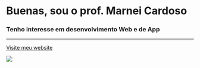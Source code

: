 # Buenas, sou o prof. Marnei Cardoso

### Tenho interesse em desenvolvimento Web e de App

---

[Visite meu website](https://www.marneicardoso.com/)

![](https://cdn.pixabay.com/photo/2016/11/23/14/45/coding-1853305_960_720.jpg)
